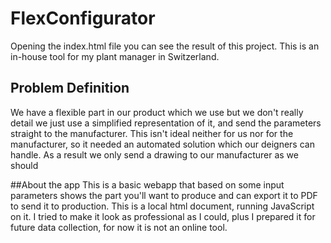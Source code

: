 # FlexConfigurator

Opening the index.html file you can see the result of this project. This is an in-house tool for my plant manager in Switzerland.

## Problem Definition
We have a flexible part in our product which we use but we don't really detail we just use a simplified representation of it, and send the parameters straight to the manufacturer.
This isn't ideal neither for us nor for the manufacturer, so it needed an automated solution which our deigners can handle. As a result we only send a
drawing to our manufacturer as we should

##About the app
This is a basic webapp that based on some input parameters shows the part you'll want to produce and can export it to PDF to send it to production. This is a local html document, 
running JavaScript on it. I tried to make it look as professional as I could, plus I prepared it for future data collection, for now it is not an online tool.
